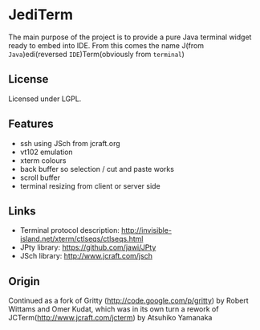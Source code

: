 JediTerm
========

The main purpose of the project is to provide a pure Java terminal widget ready
to embed into IDE. From this comes the name
J(from `Java`)edi(reversed `IDE`)Term(obviously from `terminal`)


License
-------
Licensed under LGPL.


Features
--------

* ssh using JSch from jcraft.org
* vt102 emulation
* xterm colours
* back buffer so selection / cut and paste works
* scroll buffer
* terminal resizing from client or server side


Links
-----
 * Terminal protocol description: http://invisible-island.net/xterm/ctlseqs/ctlseqs.html
 * JPty library: https://github.com/jawi/JPty
 * JSch library: http://www.jcraft.com/jsch



Origin
------
Continued as a fork of Gritty (http://code.google.com/p/gritty) by Robert Wittams
and Omer Kudat, which was in its own turn a rework of
JCTerm(http://www.jcraft.com/jcterm) by Atsuhiko Yamanaka
